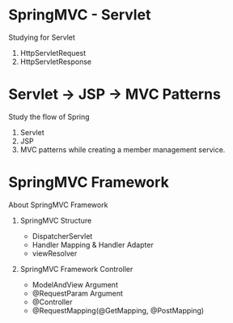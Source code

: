 # SpringMVC - Servlet
Studying for Servlet
1. HttpServletRequest
2. HttpServletResponse

# Servlet -> JSP -> MVC Patterns
Study the flow of Spring
1. Servlet
2. JSP
3. MVC patterns 
while creating a member management service.  

# SpringMVC Framework
About SpringMVC Framework
1. SpringMVC Structure 
    - DispatcherServlet
    - Handler Mapping & Handler Adapter
    - viewResolver
   
2. SpringMVC Framework Controller
   - ModelAndView Argument
   - @RequestParam Argument
   - @Controller
   - @RequestMapping(@GetMapping, @PostMapping)

